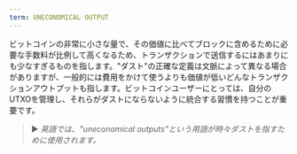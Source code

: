 ```yaml
---
term: UNECONOMICAL OUTPUT
---
```


ビットコインの非常に小さな量で、その価値に比べてブロックに含めるために必要な手数料が比例して高くなるため、トランザクションで送信するにはあまりにも少なすぎるものを指します。"ダスト"の正確な定義は文脈によって異なる場合がありますが、一般的には費用をかけて使うよりも価値が低いどんなトランザクションアウトプットも指します。ビットコインユーザーにとっては、自分のUTXOを管理し、それらがダストにならないように統合する習慣を持つことが重要です。

> ► *英語では、"uneconomical outputs"という用語が時々ダストを指すために使用されます。*